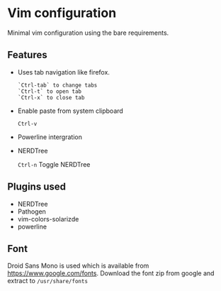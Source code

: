 # Vim configuration

Minimal vim configuration using the bare requirements.

## Features

* Uses tab navigation like firefox.


      `Ctrl-tab` to change tabs
      `Ctrl-t` to open tab
      `Ctrl-x` to close tab


* Enable paste from system clipboard

     `Ctrl-v`
    

* Powerline intergration

* NERDTree
    
    `Ctrl-n` Toggle NERDTree

## Plugins used

* NERDTree
* Pathogen
* vim-colors-solarizde
* powerline


## Font

Droid Sans Mono is used which is available from https://www.google.com/fonts.  Download the font zip from google and extract to `/usr/share/fonts`



